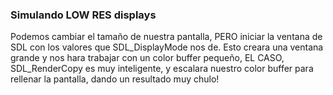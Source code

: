 ### Simulando LOW RES displays

Podemos cambiar el tamaño de nuestra pantalla, PERO iniciar la ventana de SDL con los valores que SDL_DisplayMode nos de. Esto creara una ventana grande y nos hara trabajar con un color buffer pequeño, EL CASO, SDL_RenderCopy es muy inteligente, y escalara nuestro color buffer para rellenar la pantalla, dando un resultado muy chulo!
